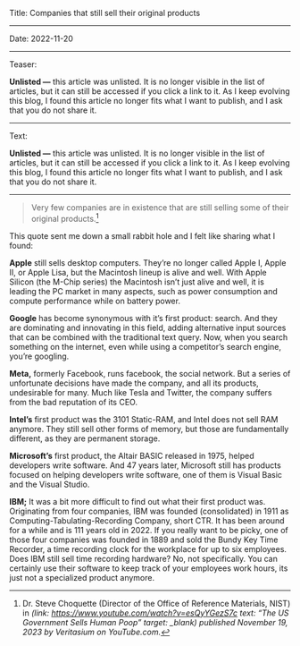 Title: Companies that still sell their original products

----

Date: 2022-11-20

----

Teaser:

**Unlisted —** this article was unlisted. It is no longer visible in the list of articles, but it can still be accessed if you click a link to it. As I keep evolving this blog, I found this article no longer fits what I want to publish, and I ask that you do not share it.

----

Text:

**Unlisted —** this article was unlisted. It is no longer visible in the list of articles, but it can still be accessed if you click a link to it. As I keep evolving this blog, I found this article no longer fits what I want to publish, and I ask that you do not share it.

---

> Very few companies are in existence that are still selling some of their original products.[^youtube]

[^youtube]: Dr. Steve Choquette (Director of the Office of Reference Materials, NIST) in <cite>(link: https://www.youtube.com/watch?v=esQyYGezS7c text: “The US Government Sells Human Poop” target: _blank) published November 19, 2023 by Veritasium on YouTube.com.

This quote sent me down a small rabbit hole and I felt like sharing what I found:

**Apple** still sells desktop computers. They’re no longer called Apple I, Apple II, or Apple Lisa, but the Macintosh lineup is alive and well. With Apple Silicon (the M-Chip series) the Macintosh isn’t just alive and well, it is leading the PC market in many aspects, such as power consumption and compute performance while on battery power.

**Google** has become synonymous with it’s first product: search. And they are dominating and innovating in this field, adding alternative input sources that can be combined with the traditional text query. Now, when you search something on the internet, even while using a competitor’s search engine, you’re googling.

**Meta,** formerly Facebook, runs facebook, the social network. But a series of unfortunate decisions have made the company, and all its products, undesirable for many. Much like Tesla and Twitter, the company suffers from the bad reputation of its CEO.

**Intel’s** first product was the 3101 Static-RAM, and Intel does not sell RAM anymore. They still sell other forms of memory, but those are fundamentally different, as they are permanent storage.

**Microsoft’s** first product, the Altair BASIC released in 1975, helped developers write software. And 47 years later, Microsoft still has products focused on helping developers write software, one of them is Visual Basic and the Visual Studio.

**IBM;** It was a bit more difficult to find out what their first product was. Originating from four companies, IBM was founded (consolidated) in 1911 as Computing-Tabulating-Recording Company, short CTR. It has been around for a while and is 111 years old in 2022. If you really want to be picky, one of those four companies was founded in 1889 and sold the Bundy Key Time Recorder, a time recording clock for the workplace for up to six employees. Does IBM still sell time recording hardware? No, not specifically. You can certainly use their software to keep track of your employees work hours, its just not a specialized product anymore.